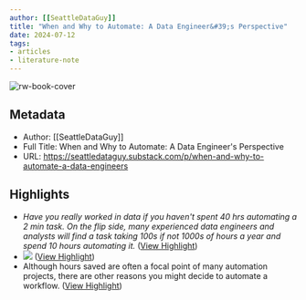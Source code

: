 ```yaml
---
author: [[SeattleDataGuy]]
title: "When and Why to Automate: A Data Engineer&#39;s Perspective"
date: 2024-07-12
tags: 
- articles
- literature-note
---
```

![rw-book-cover](https://substackcdn.com/image/fetch/w_1200,h_600,c_fill,f_jpg,q_auto:good,fl_progressive:steep,g_auto/https%3A%2F%2Fsubstack-post-media.s3.amazonaws.com%2Fpublic%2Fimages%2Fd4af61b3-66e8-401e-8a52-a3757c2be0bd_607x709.png)

## Metadata
- Author: [[SeattleDataGuy]]
- Full Title: When and Why to Automate: A Data Engineer's Perspective
- URL: https://seattledataguy.substack.com/p/when-and-why-to-automate-a-data-engineers

## Highlights
- *Have you really worked in data if you haven't spent 40 hrs automating a 2 min task. On the flip side, many experienced data engineers and analysts will find a task taking 100s if not 1000s of hours a year and spend 10 hours automating it.* ([View Highlight](https://read.readwise.io/read/01j2haegvnc02dz9en78274cxm))
- ![](https://substackcdn.com/image/fetch/w_1456,c_limit,f_auto,q_auto:good,fl_progressive:steep/https%3A%2F%2Fsubstack-post-media.s3.amazonaws.com%2Fpublic%2Fimages%2F19a04f8d-f053-4e80-9920-1eaa20e41283_988x638.jpeg) ([View Highlight](https://read.readwise.io/read/01j2haf0e1zhyfz2wq2fx3098f))
- Although hours saved are often a focal point of many automation projects, there are other reasons you might decide to automate a workflow. ([View Highlight](https://read.readwise.io/read/01j2haf5cm9dnepgf6f8yrhf3z))
